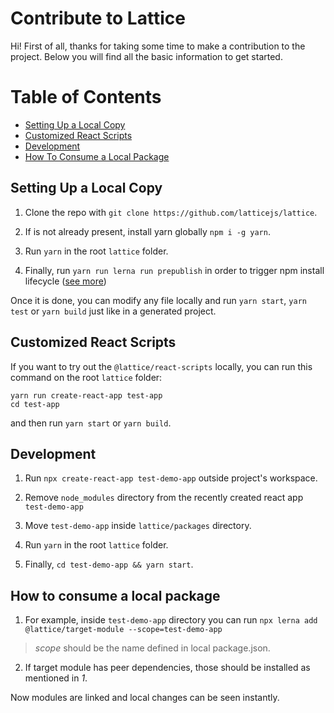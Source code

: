 # Contribute to Lattice

Hi! First of all, thanks for taking some time to make a contribution to the project. Below you will find all the basic information to get started.

# Table of Contents

- [Setting Up a Local Copy](#setting-up-a-local-copy)
- [Customized React Scripts](#customized-react-scripts)
- [Development](#development)
- [How To Consume a Local Package](#how-to-consume-a-local-package)

## Setting Up a Local Copy

1. Clone the repo with `git clone https://github.com/latticejs/lattice`.

2. If is not already present, install yarn globally `npm i -g yarn`.

3. Run `yarn` in the root `lattice` folder.

4. Finally, run `yarn run lerna run prepublish` in order to trigger npm install lifecycle ([see more](https://github.com/yarnpkg/yarn/issues/3911))

Once it is done, you can modify any file locally and run `yarn start`, `yarn test` or `yarn build` just like in a generated project.

## Customized React Scripts 

If you want to try out the `@lattice/react-scripts` locally, you can run this command on the root `lattice` folder:

```
yarn run create-react-app test-app
cd test-app
```

and then run `yarn start` or `yarn build`.

## Development

1. Run `npx create-react-app test-demo-app` outside project's workspace.

2. Remove `node_modules` directory from the recently created react app `test-demo-app`

3. Move `test-demo-app` inside `lattice/packages` directory.

4. Run `yarn` in the root `lattice` folder.

5. Finally, `cd test-demo-app && yarn start`.

## How to consume a local package

1. For example, inside `test-demo-app` directory you can run `npx lerna add @lattice/target-module --scope=test-demo-app`

> *scope* should be the name defined in local package.json.

2. If target module has peer dependencies, those should be installed as mentioned in *1*.

Now modules are linked and local changes can be seen instantly.
